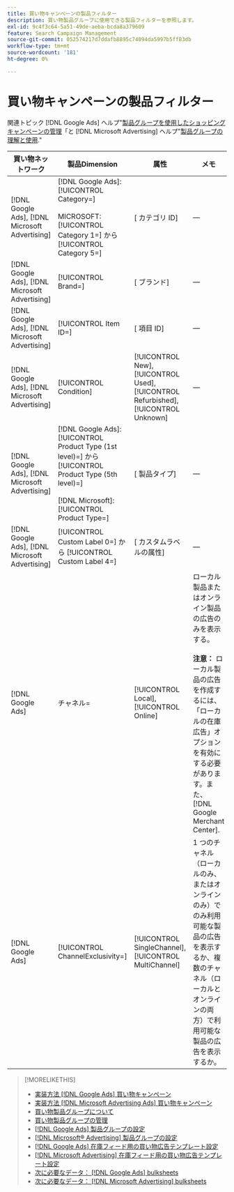 ```yaml
---
title: 買い物キャンペーンの製品フィルター
description: 買い物製品グループに使用できる製品フィルターを参照します。
exl-id: 9c4f3c64-5a51-49de-aeba-bcda8a379609
feature: Search Campaign Management
source-git-commit: 052574217d7ddafb8895c74094da5997b5ff83db
workflow-type: tm+mt
source-wordcount: '181'
ht-degree: 0%

---
```


# 買い物キャンペーンの製品フィルター

関連トピック [!DNL Google Ads] ヘルプ&quot;[製品グループを使用したショッピングキャンペーンの管理](https://support.google.com/google-ads/answer/6275317)「と [!DNL Microsoft Advertising] ヘルプ&quot;[製品グループの理解と使用](https://help.ads.microsoft.com/#apex/bae/en/56782).&quot;

| 買い物ネットワーク | 製品Dimension | 属性 | メモ |
|----|----|----|----|
| [!DNL Google Ads], [!DNL Microsoft Advertising] | [!DNL Google Ads]: [!UICONTROL Category=]<br><br>MICROSOFT: [!UICONTROL Category 1=] から [!UICONTROL Category 5=] | \[ カテゴリ ID\] | — |
| [!DNL Google Ads], [!DNL Microsoft Advertising] | [!UICONTROL Brand=] | \[ ブランド\] | — |
| [!DNL Google Ads], [!DNL Microsoft Advertising] | [!UICONTROL Item ID=] | \[ 項目 ID\] | — |
| [!DNL Google Ads], [!DNL Microsoft Advertising] | [!UICONTROL Condition] | [!UICONTROL New], [!UICONTROL Used], [!UICONTROL Refurbished], [!UICONTROL Unknown] | — |
| [!DNL Google Ads], [!DNL Microsoft Advertising] | [!DNL Google Ads]: [!UICONTROL Product Type (1st level)=] から [!UICONTROL Product Type (5th level)=]<br><br>[!DNL Microsoft]: [!UICONTROL Product Type=] | \[ 製品タイプ\] | — |
| [!DNL Google Ads], [!DNL Microsoft Advertising] | [!UICONTROL Custom Label 0=] から [!UICONTROL Custom Label 4=] | \[ カスタムラベルの属性\] | — |
| [!DNL Google Ads] | チャネル= | [!UICONTROL Local], [!UICONTROL Online] | ローカル製品またはオンライン製品の広告のみを表示する。<br><br><b>注意：</b> ローカル製品の広告を作成するには、「ローカルの在庫広告」オプションを有効にする必要があります。また、 [!DNL Google Merchant Center]. |
| [!DNL Google Ads] | [!UICONTROL ChannelExclusivity=] | [!UICONTROL SingleChannel], [!UICONTROL MultiChannel] | 1 つのチャネル（ローカルのみ、またはオンラインのみ）でのみ利用可能な製品の広告を表示するか、複数のチャネル（ローカルとオンラインの両方）で利用可能な製品の広告を表示するか。 |

>[!MORELIKETHIS]
>
>* [実装方法 [!DNL Google Ads] 買い物キャンペーン](/help/search-social-commerce/campaign-management/special-campaign-types/google-shopping-campaigns.md)
>* [実装方法 [!DNL Microsoft Advertising Ads] 買い物キャンペーン](/help/search-social-commerce/campaign-management/special-campaign-types/microsoft-shopping-campaigns.md)
>* [買い物製品グループについて](product-group-about.md)
>* [買い物製品グループの管理](product-group-manage.md)
>* [[!DNL Google Ads] 製品グループの設定](/help/search-social-commerce/campaign-management/campaigns/product-group-settings-google.md)
>* [[!DNL Microsoft® Advertising] 製品グループの設定](/help/search-social-commerce/campaign-management/campaigns/product-group-settings-microsoft.md)
>* [[!DNL Google Ads] 在庫フィード用の買い物広告テンプレート設定](/help/search-social-commerce/campaign-management/inventory-feeds/ad-templates/template-google-shopping.md)
>* [[!DNL Microsoft Advertising] 在庫フィード用の買い物広告テンプレート設定](/help/search-social-commerce/campaign-management/inventory-feeds/ad-templates/template-microsoft-shopping.md)
>* [次に必要なデータ： [!DNL Google Ads] bulksheets](/help/search-social-commerce/campaign-management/bulksheets/bulksheet-data-formats/bulksheet-data-google.md)
>* [次に必要なデータ： [!DNL Microsoft Advertising] bulksheets](/help/search-social-commerce/campaign-management/bulksheets/bulksheet-data-formats/bulksheet-data-microsoft.md)
